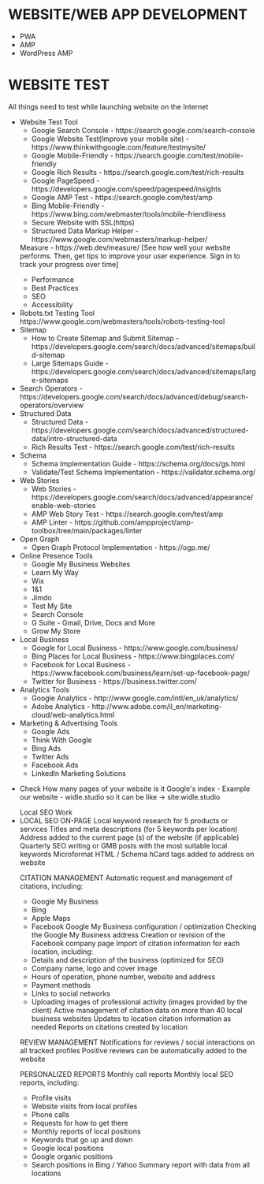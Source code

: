 # WEBSITE/WEB APP DEVELOPMENT
- PWA
- AMP
- WordPress AMP

# WEBSITE TEST
All things need to test while launching website on the Internet

<ul>
  <li>Website Test Tool
    <ul>
      <li>Google Search Console - https://search.google.com/search-console</li>
      <li>Google Website Test(Improve your mobile site) - https://www.thinkwithgoogle.com/feature/testmysite/</li>
      <li>Google Mobile-Friendly - https://search.google.com/test/mobile-friendly</li>
      <li>Google Rich Results - https://search.google.com/test/rich-results</li>
      <li>Google PageSpeed - https://developers.google.com/speed/pagespeed/insights</li>
      <li>Google AMP Test - https://search.google.com/test/amp</li>
      <li>Bing Mobile-Friendly - https://www.bing.com/webmaster/tools/mobile-friendliness</li>
      <li>Secure Website with SSL(https)</li>
      <li>Structured Data Markup Helper - https://www.google.com/webmasters/markup-helper/</li>
    </ul>
  </li>
    Measure - https://web.dev/measure/ [See how well your website performs. Then, get tips to improve your user experience. Sign in to track your progress over time]
    <ul>
      <li>Performance</li>
      <li>Best Practices</li>
      <li>SEO</li>
      <li>Accessibility</li>
    </ul>
  </li>
  <li>Robots.txt Testing Tool https://www.google.com/webmasters/tools/robots-testing-tool</li>
  <li>Sitemap
     <ul>
       <li>How to Create Sitemap and Submit Sitemap - https://developers.google.com/search/docs/advanced/sitemaps/build-sitemap</li>
       <li>Large Sitemaps Guide - https://developers.google.com/search/docs/advanced/sitemaps/large-sitemaps</li>
    </ul>
  </li>
  <li>Search Operators - https://developers.google.com/search/docs/advanced/debug/search-operators/overview</li>
  <li>Structured Data
    <ul>
      <li>Structured Data - https://developers.google.com/search/docs/advanced/structured-data/intro-structured-data</li>
      <li>Rich Results Test - https://search.google.com/test/rich-results</li>
    </ul>
  </li>
  <li>Schema
    <ul>
      <li>Schema Implementation Guide - https://schema.org/docs/gs.html</li>
      <li>Validate/Test Schema Implementation - https://validator.schema.org/</li>
    </ul>
  </li>
  <li>Web Stories
    <ul>
      <li>Web Stories - https://developers.google.com/search/docs/advanced/appearance/enable-web-stories</li>
      <li>AMP Web Story Test - https://search.google.com/test/amp</li>
      <li>AMP Linter - https://github.com/ampproject/amp-toolbox/tree/main/packages/linter</li>
    </ul>
  </li>
  <li>Open Graph
    <ul>
      <li>Open Graph Protocol Implementation - https://ogp.me/</li>
    </ul>
  </li>
  <li>Online Presence Tools
    <ul>
      <li>Google My Business Websites</li>
      <li>Learn My Way</li>
      <li>Wix</li>
      <li>1&1</li>
      <li>Jimdo</li>
      <li>Test My Site</li>
      <li>Search Console</li>
      <li>G Suite - Gmail, Drive, Docs and More</li>
      <li>Grow My Store</li>
    </ul>
  </li>
  <li>Local Business
    <ul>
      <li>Google for Local Business - https://www.google.com/business/</li>
      <li>Bing Places for Local Business - https://www.bingplaces.com/</li>
      <li>Facebook for Local Business - https://www.facebook.com/business/learn/set-up-facebook-page/</li>
      <li>Twitter for Business - https://business.twitter.com/</li>
    </ul>
  </li>
  <li>Analytics Tools
    <ul>
      <li>Google Analytics - http://www.google.com/intl/en_uk/analytics/</li>
      <li>Adobe Analytics - http://www.adobe.com/il_en/marketing-cloud/web-analytics.html</li>
    </ul>
  </li>
  <li>Marketing & Advertising Tools
    <ul>
      <li>Google Ads</li>
      <li>Think With Google</li>
      <li>Bing Ads</li>
      <li>Twitter Ads</li>
      <li>Facebook Ads</li>
      <li>LinkedIn Marketing Solutions</li>
    </ul>
  </li>
</ul>

- Check How many pages of your website is it Google's index - Example our website - widle.studio so it can be like -> site:widle.studio

<ul>Local SEO Work
  <li>
    LOCAL SEO ON-PAGE
Local keyword research for 5 products or services
Titles and meta descriptions (for 5 keywords per location)
Address added to the current page (s) of the website (if applicable)
Quarterly SEO writing or GMB posts with the most suitable local keywords
Microformat HTML / Schema hCard tags added to address on website

CITATION MANAGEMENT
Automatic request and management of citations, including:
- Google My Business
- Bing
- Apple Maps
- Facebook
Google My Business configuration / optimization
Checking the Google My Business address
Creation or revision of the Facebook company page
Import of citation information for each location, including:
- Details and description of the business (optimized for SEO)
- Company name, logo and cover image
- Hours of operation, phone number, website and address
- Payment methods
- Links to social networks
- Uploading images of professional activity (images provided by the client)
Active management of citation data on more than 40 local business websites
Updates to location citation information as needed
Reports on citations created by location

REVIEW MANAGEMENT
Notifications for reviews / social interactions on all tracked profiles
Positive reviews can be automatically added to the website

PERSONALIZED REPORTS
Monthly call reports
Monthly local SEO reports, including:
- Profile visits
- Website visits from local profiles
- Phone calls
- Requests for how to get there
- Monthly reports of local positions
- Keywords that go up and down
- Google local positions
- Google organic positions
- Search positions in Bing / Yahoo
Summary report with data from all locations
  </li>
</ul>
